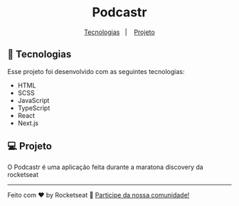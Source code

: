 <h1 align="center">
  Podcastr
</h1>

<p align="center">
  <a href="#-tecnologias">Tecnologias</a>&nbsp;&nbsp;&nbsp;|&nbsp;&nbsp;&nbsp;
  <a href="#-projeto">Projeto</a>
</p>


## 🚀 Tecnologias

Esse projeto foi desenvolvido com as seguintes tecnologias:

- HTML
- SCSS
- JavaScript
- TypeScript
- React
- Next.js

## 💻 Projeto

O Podcastr é uma aplicação feita durante a maratona discovery da rocketseat

---

Feito com ♥ by Rocketseat :wave: [Participe da nossa comunidade!](https://discordapp.com/invite/gCRAFhc)
